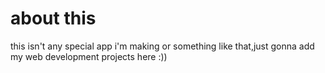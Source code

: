 # about this
this isn't any special app i'm making or something like that,just gonna add my web development projects here :))
